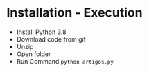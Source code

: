# Installation - Execution

- Install Python 3.8
- Download code from git
- Unzip
- Open folder
- Run Command
```python artigos.py```
